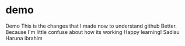 # demo
Demo
This is the changes that I made now to understand github 
Better. 
Because I'm little confuse about how its working
Happy learning!
Sadisu Haruna ibrahim
